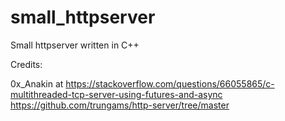 # small_httpserver
Small httpserver written in C++

Credits:

0x_Anakin at https://stackoverflow.com/questions/66055865/c-multithreaded-tcp-server-using-futures-and-async<br/>
https://github.com/trungams/http-server/tree/master
